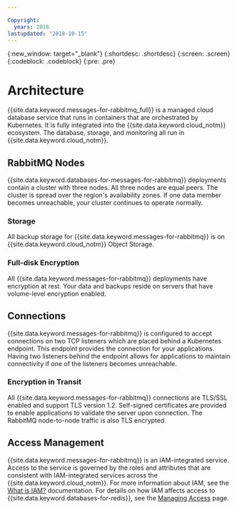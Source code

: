 ```yaml
---

Copyright:
  years: 2018
lastupdated: "2018-10-15"
---
```


{:new_window: target="_blank"}
{:shortdesc: .shortdesc}
{:screen: .screen}
{:codeblock: .codeblock}
{:pre: .pre}

# Architecture

{{site.data.keyword.messages-for-rabbitmq_full}} is a managed cloud database service that runs in containers that are orchestrated by Kubernetes. It is fully integrated into the {{site.data.keyword.cloud_notm}} ecosystem. The database, storage, and monitoring all run in {{site.data.keyword.cloud_notm}}.

## RabbitMQ Nodes

{{site.data.keyword.databases-for-messages-for-rabbitmq}} deployments contain a cluster with three nodes. All three nodes are equal peers. The cluster is spread over the region's availability zones. If one data member becomes unreachable, your cluster continues to operate normally.

### Storage

All backup storage for {{site.data.keyword.messages-for-rabbitmq}} is on {{site.data.keyword.cloud_notm}} Object Storage.

### Full-disk Encryption

All {{site.data.keyword.messages-for-rabbitmq}} deployments have encryption at rest. Your data and backups reside on servers that have volume-level encryption enabled.

## Connections

{{site.data.keyword.messages-for-rabbitmq}} is configured to accept connections on two TCP listeners which are placed behind a Kubernetes endpoint. This endpoint provides the connection for your applications. Having two listeners behind the endpoint allows for applications to maintain connectivity if one of the listeners becomes unreachable.

### Encryption in Transit

All {{site.data.keyword.messages-for-rabbitmq}} connections are TLS/SSL enabled and support TLS version 1.2. Self-signed certificates are provided to enable applications to validate the server upon connection. The RabbitMQ node-to-node traffic is also TLS encrypted.

## Access Management

{{site.data.keyword.messages-for-rabbitmq}} is an IAM-integrated service. Access to the service is governed by the roles and attributes that are consistent with IAM-integrated services across the {{site.data.keyword.cloud_notm}}. For more information about IAM, see the [What is IAM?](https://console.{DomainName}/docs/iam/index.html#iamoverview) documentation. For details on how IAM affects access to {{site.data.keyword.databases-for-redis}}, see the [Managing Access](./access-management.html) page.

